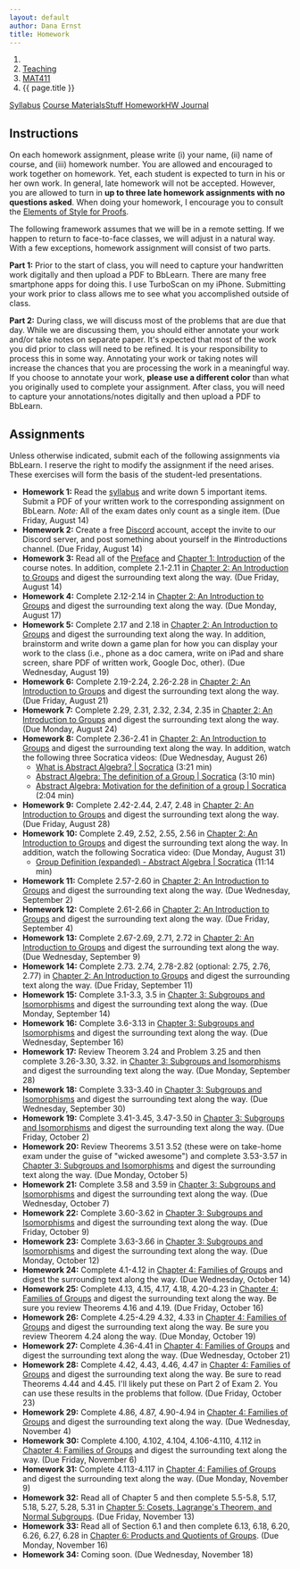 ```yaml
---
layout: default
author: Dana Ernst
title: Homework
---
```


<ol class="breadcrumb">
  <li><a href="/"><i class="fa fa-home"></i></a></li>
  <li><a href="/teaching/">Teaching</a></li>
  <li><a href="/teaching/mat411f20">MAT411</a></li>
  <li class="active">{{ page.title }}</li>
</ol>

<div class="row">
<div class="col-xs-12">
<div class="btn-group btn-group-justified">
<a class="btn btn-default btn-success" href="{{site.baseurl}}/teaching/mat411f20/syllabus/">Syllabus</a>
<a class="btn btn-default btn-primary" href="{{site.baseurl}}/teaching/mat411f20/materials/">
<span class="hidden-xs">Course Materials</span><span class="visible-xs">Stuff</span>
</a>
<a class="btn btn-default btn-warning" href="{{site.baseurl}}/teaching/mat411f20/homework/">
<span class="hidden-xs">Homework</span><span class="visible-xs">HW</span>
</a>
<a class="btn btn-default btn-info" href="{{site.baseurl}}/teaching/mat411f20/journal/">Journal</a>
</div>
</div>
</div>

## Instructions ##
On each homework assignment, please write (i) your name, (ii) name of course, and (iii) homework number. You are allowed and encouraged to work together on homework. Yet, each student is expected to turn in his or her own work. In general, late homework will not be accepted. However, you are allowed to turn in **up to three late homework assignments with no questions asked**. When doing your homework, I encourage you to consult the [Elements of Style for Proofs]({{site.baseurl}}/teaching/ElementsOfStyle.pdf).

The following framework assumes that we will be in a remote setting. If we happen to return to face-to-face classes, we will adjust in a natural way. With a few exceptions, homework assignment will consist of two parts.

**Part 1:** Prior to the start of class, you will need to capture your handwritten work digitally and then upload a PDF to BbLearn. There are many free smartphone apps for doing this. I use TurboScan on my iPhone. Submitting your work prior to class allows me to see what you accomplished outside of class.

**Part 2:** During class, we will discuss most of the problems that are due that day. While we are discussing them, you should either annotate your work and/or take notes on separate paper. It's expected that most of the work you did prior to class will need to be refined. It is your responsibility to process this in some way. Annotating your work or taking notes will increase the chances that you are processing the work in a meaningful way. If you choose to annotate your work, **please use a different color** than what you originally used to complete your assignment.  After class, you will need to capture your annotations/notes digitally and then upload a PDF to BbLearn.

## Assignments ##
Unless otherwise indicated, submit each of the following assignments via BbLearn. I reserve the right to modify the assignment if the need arises.  These exercises will form the basis of the student-led presentations.
<!-- The following assignments are due at the beginning of the indicated class meeting. However, most assignments will be collected at the end of the class meeting.  I reserve the right to modify the assignment if the need arises.  These exercises will form the basis of the student-led presentations.  Daily assignments will be graded on a $\checkmark$-system.  During class, **you are only allowed and encouraged to annotate your homework using the colored marker pens that I provide**. -->

- **Homework 1:** Read the [syllabus]({{site.baseurl}}/teaching/mat411f20/syllabus/) and write down 5 important items. Submit a PDF of your written work to the corresponding assignment on BbLearn. *Note:*  All of the exam dates only count as a single item.  (Due Friday, August 14)
- **Homework 2:** Create a free [Discord](http://discord.com) account, accept the invite to our Discord server, and post something about yourself in the #introductions channel. (Due Friday, August 14)
- **Homework 3:** Read all of the [Preface]({{site.baseurl}}/teaching/mat411f20/Preface.pdf) and [Chapter 1: Introduction]({{site.baseurl}}/teaching/mat411f20/Introduction.pdf) of the course notes.  In addition, complete 2.1-2.11 in [Chapter 2: An Introduction to Groups]({{site.baseurl}}/teaching/mat411f20/IntroGroups.pdf) and digest the surrounding text along the way. (Due Friday, August 14)
- **Homework 4:** Complete 2.12-2.14 in [Chapter 2: An Introduction to Groups]({{site.baseurl}}/teaching/mat411f20/IntroGroups.pdf) and digest the surrounding text along the way. (Due Monday, August 17)
- **Homework 5:** Complete 2.17 and 2.18 in [Chapter 2: An Introduction to Groups]({{site.baseurl}}/teaching/mat411f20/IntroGroups.pdf) and digest the surrounding text along the way. In addition, brainstorm and write down a game plan for how you can display your work to the class (i.e., phone as a doc camera, write on iPad and share screen, share PDF of written work, Google Doc, other). (Due Wednesday, August 19)
- **Homework 6:** Complete 2.19-2.24, 2.26-2.28 in [Chapter 2: An Introduction to Groups]({{site.baseurl}}/teaching/mat411f20/IntroGroups.pdf) and digest the surrounding text along the way. (Due Friday, August 21)
- **Homework 7:** Complete 2.29, 2.31, 2.32, 2.34, 2.35 in [Chapter 2: An Introduction to Groups]({{site.baseurl}}/teaching/mat411f20/IntroGroups.pdf) and digest the surrounding text along the way. (Due Monday, August 24)
- **Homework 8:** Complete 2.36-2.41 in [Chapter 2: An Introduction to Groups]({{site.baseurl}}/teaching/mat411f20/IntroGroups.pdf) and digest the surrounding text along the way. In addition, watch the following three Socratica videos: (Due Wednesday, August 26)
    - [What is Abstract Algebra? &#124; Socratica](https://www.youtube.com/watch?v=IP7nW_hKB7I&list=PLi01XoE8jYoi3SgnnGorR_XOW3IcK-TP6) (3:21 min)
    - [Abstract Algebra: The definition of a Group &#124; Socratica](https://www.youtube.com/watch?v=QudbrUcVPxk&list=PLi01XoE8jYoi3SgnnGorR_XOW3IcK-TP6&index=3) (3:10 min)
    - [Abstract Algebra: Motivation for the definition of a group &#124; Socratica](https://www.youtube.com/watch?v=yHq_yzYZV6U&list=PLi01XoE8jYoi3SgnnGorR_XOW3IcK-TP6&index=4) (2:04 min)
- **Homework 9:** Complete 2.42-2.44, 2.47, 2.48 in [Chapter 2: An Introduction to Groups]({{site.baseurl}}/teaching/mat411f20/IntroGroups.pdf) and digest the surrounding text along the way. (Due Friday, August 28)
- **Homework 10:** Complete 2.49, 2.52, 2.55, 2.56 in [Chapter 2: An Introduction to Groups]({{site.baseurl}}/teaching/mat411f20/IntroGroups.pdf) and digest the surrounding text along the way. In addition, watch the following Socratica video: (Due Monday, August 31)
    - [Group Definition (expanded) - Abstract Algebra &#124; Socratica](https://www.youtube.com/watch?v=g7L_r6zw4-c&list=PLi01XoE8jYoi3SgnnGorR_XOW3IcK-TP6&index=2) (11:14 min)
- **Homework 11:** Complete 2.57-2.60 in [Chapter 2: An Introduction to Groups]({{site.baseurl}}/teaching/mat411f20/IntroGroups.pdf) and digest the surrounding text along the way. (Due Wednesday, September 2)
- **Homework 12:** Complete 2.61-2.66 in [Chapter 2: An Introduction to Groups]({{site.baseurl}}/teaching/mat411f20/IntroGroups.pdf) and digest the surrounding text along the way. (Due Friday, September 4)
- **Homework 13:** Complete 2.67-2.69, 2.71, 2.72 in [Chapter 2: An Introduction to Groups]({{site.baseurl}}/teaching/mat411f20/IntroGroups.pdf) and digest the surrounding text along the way. (Due Wednesday, September 9)
- **Homework 14:** Complete 2.73. 2.74, 2.78-2.82 (optional: 2.75, 2.76, 2.77) in [Chapter 2: An Introduction to Groups]({{site.baseurl}}/teaching/mat411f20/IntroGroups.pdf) and digest the surrounding text along the way. (Due Friday, September 11)
- **Homework 15:** Complete 3.1-3.3, 3.5 in [Chapter 3: Subgroups and Isomorphisms]({{site.baseurl}}/teaching/mat411f20/SubgroupsIsomorphisms.pdf) and digest the surrounding text along the way. (Due Monday, September 14)
- **Homework 16:** Complete 3.6-3.13 in [Chapter 3: Subgroups and Isomorphisms]({{site.baseurl}}/teaching/mat411f20/SubgroupsIsomorphisms.pdf) and digest the surrounding text along the way. (Due Wednesday, September 16)
- **Homework 17:** Review Theorem 3.24 and Problem 3.25 and then complete 3.26-3.30, 3.32. in [Chapter 3: Subgroups and Isomorphisms]({{site.baseurl}}/teaching/mat411f20/SubgroupsIsomorphisms.pdf) and digest the surrounding text along the way. (Due Monday, September 28)
- **Homework 18:** Complete 3.33-3.40 in [Chapter 3: Subgroups and Isomorphisms]({{site.baseurl}}/teaching/mat411f20/SubgroupsIsomorphisms.pdf) and digest the surrounding text along the way. (Due Wednesday, September 30)
- **Homework 19:** Complete 3.41-3.45, 3.47-3.50 in [Chapter 3: Subgroups and Isomorphisms]({{site.baseurl}}/teaching/mat411f20/SubgroupsIsomorphisms.pdf) and digest the surrounding text along the way. (Due Friday, October 2)
- **Homework 20:** Review Theorems 3.51 3.52 (these were on take-home exam under the guise of "wicked awesome") and complete 3.53-3.57 in [Chapter 3: Subgroups and Isomorphisms]({{site.baseurl}}/teaching/mat411f20/SubgroupsIsomorphisms.pdf) and digest the surrounding text along the way. (Due Monday, October 5)
- **Homework 21:** Complete 3.58 and 3.59 in [Chapter 3: Subgroups and Isomorphisms]({{site.baseurl}}/teaching/mat411f20/SubgroupsIsomorphisms.pdf) and digest the surrounding text along the way. (Due Wednesday, October 7)
- **Homework 22:** Complete 3.60-3.62 in [Chapter 3: Subgroups and Isomorphisms]({{site.baseurl}}/teaching/mat411f20/SubgroupsIsomorphisms.pdf) and digest the surrounding text along the way. (Due Friday, October 9)
- **Homework 23:** Complete 3.63-3.66 in [Chapter 3: Subgroups and Isomorphisms]({{site.baseurl}}/teaching/mat411f20/SubgroupsIsomorphisms.pdf) and digest the surrounding text along the way. (Due Monday, October 12)
- **Homework 24:** Complete 4.1-4.12 in [Chapter 4: Families of Groups]({{site.baseurl}}/teaching/mat411f20/Families.pdf) and digest the surrounding text along the way. (Due Wednesday, October 14)
- **Homework 25:** Complete 4.13, 4.15, 4.17, 4.18, 4.20-4.23 in [Chapter 4: Families of Groups]({{site.baseurl}}/teaching/mat411f20/Families.pdf) and digest the surrounding text along the way. Be sure you review Theorems 4.16 and 4.19. (Due Friday, October 16)
- **Homework 26:** Complete 4.25-4.29 4.32, 4.33 in [Chapter 4: Families of Groups]({{site.baseurl}}/teaching/mat411f20/Families.pdf) and digest the surrounding text along the way. Be sure you review Theorem 4.24 along the way. (Due Monday, October 19)
- **Homework 27:** Complete 4.36-4.41 in [Chapter 4: Families of Groups]({{site.baseurl}}/teaching/mat411f20/Families.pdf) and digest the surrounding text along the way. (Due Wednesday, October 21)
- **Homework 28:** Complete 4.42, 4.43, 4.46, 4.47 in [Chapter 4: Families of Groups]({{site.baseurl}}/teaching/mat411f20/Families.pdf) and digest the surrounding text along the way. Be sure to read Theorems 4.44 and 4.45.  I'll likely put these on Part 2 of Exam 2. You can use these results in the problems that follow. (Due Friday, October 23)
- **Homework 29:** Complete 4.86, 4.87, 4.90-4.94 in [Chapter 4: Families of Groups]({{site.baseurl}}/teaching/mat411f20/Families.pdf) and digest the surrounding text along the way. (Due Wednesday, November 4)
- **Homework 30:** Complete 4.100, 4.102, 4.104, 4.106-4.110, 4.112 in [Chapter 4: Families of Groups]({{site.baseurl}}/teaching/mat411f20/Families.pdf) and digest the surrounding text along the way. (Due Friday, November 6)
- **Homework 31:** Complete 4.113-4.117 in [Chapter 4: Families of Groups]({{site.baseurl}}/teaching/mat411f20/Families.pdf) and digest the surrounding text along the way. (Due Monday, November 9)
- **Homework 32:** Read all of Chapter 5 and then complete 5.5-5.8, 5.17, 5.18, 5.27, 5.28, 5.31 in [Chapter 5: Cosets, Lagrange's Theorem, and Normal Subgroups]({{site.baseurl}}/teaching/mat411f20/CosetsLagrangeNormal.pdf). (Due Friday, November 13)
- **Homework 33:** Read all of Section 6.1 and then complete 6.13, 6.18, 6.20, 6.26, 6.27, 6.28 in [Chapter 6: Products and Quotients of Groups]({{site.baseurl}}/teaching/mat411f20/ProductsQuotients.pdf). (Due Monday, November 16)
- **Homework 34:** Coming soon. (Due Wednesday, November 18)
